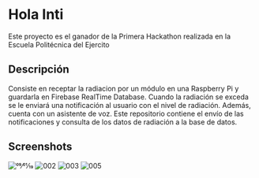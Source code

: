 # Hola Inti
Este proyecto es el ganador de la Primera Hackathon realizada en la Escuela Politécnica del Ejercito

## Descripción
Consiste en receptar la radiacion por un módulo en una Raspberry Pi y guardarla en Firebase RealTime Database.
Cuando la radiación se exceda se le enviará una notificación al usuario con el nivel de radiación.
Además, cuenta con un asistente de voz. Este repositorio contiene el envío de las notificaciones y consulta de los datos de radiación a la base de datos.

## Screenshots

![09⁄01⁄19](https://user-images.githubusercontent.com/42586480/64081756-e50ff880-ccca-11e9-8695-e7604f5072f3.png)
![002](https://user-images.githubusercontent.com/42586480/64081770-11c41000-cccb-11e9-8a17-a5348a8fcc97.png)
![003](https://user-images.githubusercontent.com/42586480/64081773-1f799580-cccb-11e9-8bec-6587c7814723.png)
![005](https://user-images.githubusercontent.com/42586480/64081781-2bfdee00-cccb-11e9-8009-6f51ebfffc6b.png)

